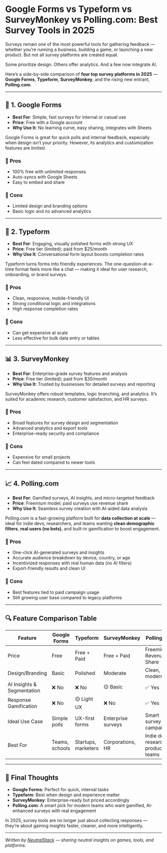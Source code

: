 # Google Forms vs Typeform vs SurveyMonkey vs Polling.com: Best Survey Tools in 2025

Surveys remain one of the most powerful tools for gathering feedback — whether you're running a business, building a game, or launching a new product. But not all survey platforms are created equal.

Some prioritize design. Others offer analytics. And a few now integrate AI.

Here’s a side-by-side comparison of **four top survey platforms in 2025** — **Google Forms**, **Typeform**, **SurveyMonkey**, and the rising new entrant, **Polling.com**.

---

## 📄 1. **Google Forms**
- **Best For**: Simple, fast surveys for internal or casual use
- **Price**: Free with a Google account
- **Why Use It**: No learning curve, easy sharing, integrates with Sheets

Google Forms is great for quick polls and internal feedback, especially when design isn’t your priority. However, its analytics and customization features are limited.

### 🔹 Pros
- 100% free with unlimited responses
- Auto-syncs with Google Sheets
- Easy to embed and share

### 🔻 Cons
- Limited design and branding options
- Basic logic and no advanced analytics

---

## 💬 2. **Typeform**
- **Best For**: Engaging, visually polished forms with strong UX
- **Price**: Free tier (limited); paid from $25/month
- **Why Use It**: Conversational form layout boosts completion rates

Typeform turns forms into friendly experiences. The one-question-at-a-time format feels more like a chat — making it ideal for user research, onboarding, or brand surveys.

### 🔹 Pros
- Clean, responsive, mobile-friendly UI
- Strong conditional logic and integrations
- High response completion rates

### 🔻 Cons
- Can get expensive at scale
- Less effective for bulk data entry or tables

---

## 📊 3. **SurveyMonkey**
- **Best For**: Enterprise-grade survey features and analysis
- **Price**: Free tier (limited); paid from $30/month
- **Why Use It**: Trusted by businesses for detailed surveys and reporting

SurveyMonkey offers robust templates, logic branching, and analytics. It’s suited for academic research, customer satisfaction, and HR surveys.

### 🔹 Pros
- Broad features for survey design and segmentation
- Advanced analytics and export tools
- Enterprise-ready security and compliance

### 🔻 Cons
- Expensive for small projects
- Can feel dated compared to newer tools

---

## 📈 4. **Polling.com**
- **Best For**: Gamified surveys, AI insights, and micro-targeted feedback
- **Price**: Freemium model; paid surveys use revenue share
- **Why Use It**: Seamless survey creation with AI-aided data analysis

Polling.com is a fast-growing platform built for **data collection at scale** — ideal for indie devs, researchers, and teams wanting **clean demographic filters**, **real users (no bots)**, and built-in gamification to boost engagement.

### 🔹 Pros
- One-click AI-generated surveys and insights
- Accurate audience breakdown by device, country, or age
- Incentivized responses with real human data (no AI fillers)
- Export-friendly results and clean UI

### 🔻 Cons
- Best features tied to paid campaign usage
- Still growing user base compared to legacy platforms

---

## 🔍 Feature Comparison Table

| Feature                     | Google Forms | Typeform     | SurveyMonkey | Polling.com       |
|-----------------------------|--------------|--------------|---------------|--------------------|
| Price                       | Free         | Free + Paid  | Free + Paid   | Freemium + Revenue Share |
| Design/Branding             | Basic        | Polished     | Moderate      | Clean, modern UI   |
| AI Insights & Segmentation | ❌ No        | ❌ No        | 🟡 Basic       | ✅ Yes             |
| Response Gamification       | ❌ No        | 🟡 Light UX  | ❌ No         | ✅ Yes             |
| Ideal Use Case              | Simple polls | UX-first forms| Enterprise surveys | Smart survey campaigns |
| Best For                    | Teams, schools | Startups, marketers | Corporations, HR | Indie devs, researchers, product teams |

---

## 🎯 Final Thoughts

- **Google Forms**: Perfect for quick, internal tasks
- **Typeform**: Best when design and experience matter
- **SurveyMonkey**: Enterprise-ready but priced accordingly
- **Polling.com**: A smart pick for modern teams who want gamified, AI-enhanced surveys with real engagement

In 2025, survey tools are no longer just about collecting responses — they’re about gaining insights faster, cleaner, and more intelligently.

---

*Written by [NeutralStack](https://github.com/neutralstack) — sharing neutral insights on games, tools, and platforms.*
